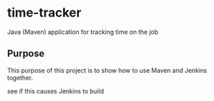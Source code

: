 # time-tracker
Java (Maven) application for tracking time on the job

## Purpose

This purpose of this project is to show how to use Maven and Jenkins together.

see if this causes Jenkins to build

